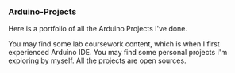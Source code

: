 ### Arduino-Projects

Here is a portfolio of all the Arduino Projects I've done. 

You may find some lab coursework content, which is when I first experienced Arduino IDE. You may find some personal projects I'm exploring by myself. 
All the projects are open sources. 
